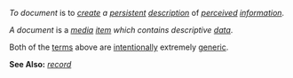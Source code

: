 *To document* is to *[create](https://github.com/gcassel/Modular-Organization-Terminology/blob/master/terms/create.md) a [persistent](https://github.com/gcassel/Modular-Organization-Terminology/blob/master/terms/persist.md) [description](https://github.com/gcassel/Modular-Organization-Terminology/blob/master/terms/describe.md)* of *[perceived](https://github.com/gcassel/Modular-Organization-Terminology/blob/master/terms/perceive.md) [information](https://github.com/gcassel/Modular-Organization-Terminology/blob/master/terms/information.md)*.
		
*A document* is a *[media](https://github.com/gcassel/Modular-Organization-Terminology/blob/master/terms/media.md) [item](https://github.com/gcassel/Modular-Organization-Terminology/blob/master/terms/item.md) which contains descriptive [data](https://github.com/gcassel/Modular-Organization-Terminology/blob/master/terms/data.md)*.  

Both of the [terms](https://github.com/gcassel/Modular-Organization-Terminology/blob/master/terms/term.md) above are [intentionally](https://github.com/gcassel/Modular-Organization-Terminology/blob/master/terms/intention.md) extremely [generic](https://github.com/gcassel/Modular-Organization-Terminology/blob/master/terms/generic.md).  
		
**See Also:** *[record](https://github.com/gcassel/Modular-Organization-Terminology/blob/master/terms/record.md)*
